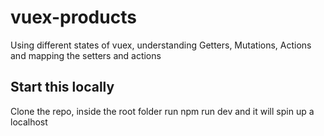 # vuex-products
Using different states of vuex, understanding Getters, Mutations, Actions and mapping the setters and actions

## Start this locally
Clone the repo, inside the root folder run npm run dev and it will spin up a localhost
